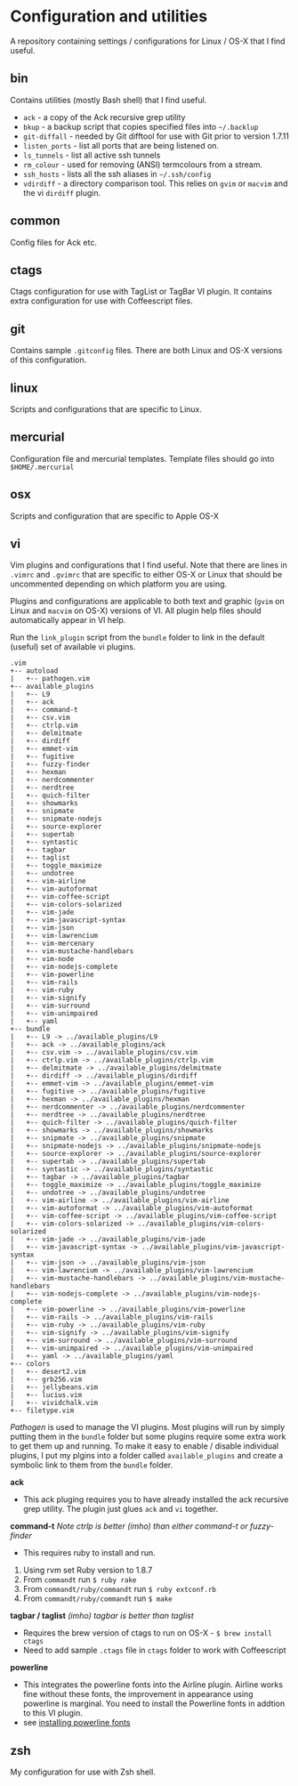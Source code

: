 Configuration and utilities
===========================
A repository containing settings / configurations for Linux / OS-X that I find useful.

bin
---
Contains utilities (mostly Bash shell) that I find useful.

* `ack` - a copy of the Ack recursive grep utility
* `bkup` - a backup script that copies specified files into `~/.backlup`
* `git-diffall` - needed by Git difftool for use with Git prior to version 1.7.11
* `listen_ports` - list all ports that are being listened on.
* `ls_tunnels` - list all active ssh tunnels
* `rm_colour` - used for removing (ANSI) termcolours from a stream.
* `ssh_hosts` - lists all the ssh aliases in `~/.ssh/config`
* `vdirdiff` - a directory comparison tool.  This relies on `gvim` or `macvim` and the vi `dirdiff` plugin.

common
------
Config files for Ack etc.

ctags
-----
Ctags configuration for use with TagList or TagBar VI plugin.  It contains extra configuration for use with Coffeescript files.

git
---
Contains sample `.gitconfig` files.  There are both Linux and OS-X versions of this configuration.

linux
-----
Scripts and configurations that are specific to Linux.

mercurial
---------
Configuration file and mercurial templates.  Template files should go into `$HOME/.mercurial`

osx
---
Scripts and configuration that are specific to Apple OS-X

vi
--
Vim plugins and configurations that I find useful. Note that there are lines in `.vimrc` and `.gvimrc` that are specific to either OS-X or Linux that should be uncommented depending on which platform you are using.

Plugins and configurations are applicable to both text and graphic (`gvim` on Linux and `macvim` on OS-X) versions of VI. All plugin help files should automatically appear in VI help.

Run the `link_plugin` script from the `bundle` folder to link in the default (useful) set of available vi plugins.

    .vim
    +-- autoload
    |   +-- pathogen.vim
    +-- available_plugins
    |   +-- L9
    |   +-- ack
    |   +-- command-t
    |   +-- csv.vim
    |   +-- ctrlp.vim
    |   +-- delmitmate
    |   +-- dirdiff
    |   +-- emmet-vim
    |   +-- fugitive
    |   +-- fuzzy-finder
    |   +-- hexman
    |   +-- nerdcommenter
    |   +-- nerdtree
    |   +-- quich-filter
    |   +-- showmarks
    |   +-- snipmate
    |   +-- snipmate-nodejs
    |   +-- source-explorer
    |   +-- supertab
    |   +-- syntastic
    |   +-- tagbar
    |   +-- taglist
    |   +-- toggle_maximize
    |   +-- undotree
    |   +-- vim-airline
    |   +-- vim-autoformat
    |   +-- vim-coffee-script
    |   +-- vim-colors-solarized
    |   +-- vim-jade
    |   +-- vim-javascript-syntax
    |   +-- vim-json
    |   +-- vim-lawrencium
    |   +-- vim-mercenary
    |   +-- vim-mustache-handlebars
    |   +-- vim-node
    |   +-- vim-nodejs-complete
    |   +-- vim-powerline
    |   +-- vim-rails
    |   +-- vim-ruby
    |   +-- vim-signify
    |   +-- vim-surround
    |   +-- vim-unimpaired
    |   +-- yaml
    +-- bundle
    |   +-- L9 -> ../available_plugins/L9
    |   +-- ack -> ../available_plugins/ack
    |   +-- csv.vim -> ../available_plugins/csv.vim
    |   +-- ctrlp.vim -> ../available_plugins/ctrlp.vim
    |   +-- delmitmate -> ../available_plugins/delmitmate
    |   +-- dirdiff -> ../available_plugins/dirdiff
    |   +-- emmet-vim -> ../available_plugins/emmet-vim
    |   +-- fugitive -> ../available_plugins/fugitive
    |   +-- hexman -> ../available_plugins/hexman
    |   +-- nerdcommenter -> ../available_plugins/nerdcommenter
    |   +-- nerdtree -> ../available_plugins/nerdtree
    |   +-- quich-filter -> ../available_plugins/quich-filter
    |   +-- showmarks -> ../available_plugins/showmarks
    |   +-- snipmate -> ../available_plugins/snipmate
    |   +-- snipmate-nodejs -> ../available_plugins/snipmate-nodejs
    |   +-- source-explorer -> ../available_plugins/source-explorer
    |   +-- supertab -> ../available_plugins/supertab
    |   +-- syntastic -> ../available_plugins/syntastic
    |   +-- tagbar -> ../available_plugins/tagbar
    |   +-- toggle_maximize -> ../available_plugins/toggle_maximize
    |   +-- undotree -> ../available_plugins/undotree
    |   +-- vim-airline -> ../available_plugins/vim-airline
    |   +-- vim-autoformat -> ../available_plugins/vim-autoformat
    |   +-- vim-coffee-script -> ../available_plugins/vim-coffee-script
    |   +-- vim-colors-solarized -> ../available_plugins/vim-colors-solarized
    |   +-- vim-jade -> ../available_plugins/vim-jade
    |   +-- vim-javascript-syntax -> ../available_plugins/vim-javascript-syntax
    |   +-- vim-json -> ../available_plugins/vim-json
    |   +-- vim-lawrencium -> ../available_plugins/vim-lawrencium
    |   +-- vim-mustache-handlebars -> ../available_plugins/vim-mustache-handlebars
    |   +-- vim-nodejs-complete -> ../available_plugins/vim-nodejs-complete
    |   +-- vim-powerline -> ../available_plugins/vim-powerline
    |   +-- vim-rails -> ../available_plugins/vim-rails
    |   +-- vim-ruby -> ../available_plugins/vim-ruby
    |   +-- vim-signify -> ../available_plugins/vim-signify
    |   +-- vim-surround -> ../available_plugins/vim-surround
    |   +-- vim-unimpaired -> ../available_plugins/vim-unimpaired
    |   +-- yaml -> ../available_plugins/yaml
    +-- colors
    |   +-- desert2.vim
    |   +-- grb256.vim
    |   +-- jellybeans.vim
    |   +-- lucius.vim
    |   +-- vividchalk.vim
    +-- filetype.vim

*Pathogen* is used to manage the VI plugins.  Most plugins will run by simply putting them in the `bundle` folder but some plugins require some extra work to get them up and running. To make it easy to enable / disable individual plugins, I put my plgins into a folder called `available_plugins` and create a symbolic link to them from the `bundle` folder.

**ack**

* This ack pluging requires you to have already installed the ack recursive grep utility.  The plugin just glues `ack` and `vi` together.

**command-t**
*Note ctrlp is better (imho) than either command-t or fuzzy-finder*

* This requires ruby to install and run.

1. Using rvm set Ruby version to 1.8.7
2. From `commandt` run `$ ruby rake`
3. From `commandt/ruby/commandt` run `$ ruby extconf.rb`
4. From `commandt/ruby/commandt` run `$ make`

**tagbar / taglist**
*(imho) tagbar is better than taglist*

* Requires the brew version of ctags to run on OS-X - `$ brew install ctags`
* Need to add sample `.ctags` file in `ctags` folder to work with Coffeescript

**powerline**

* This integrates the powerline fonts into the Airline plugin.  Airline works fine without these fonts, the improvement in appearance using powerline is marginal.  You need to install the Powerline fonts in addtion to this VI plugin.
* see [installing powerline fonts](https://powerline.readthedocs.org/en/latest/introduction.html) 

zsh
---
My configuration for use with Zsh shell.

